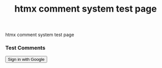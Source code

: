 ﻿---
title: "htmx comment system test page"
layout: single
author_profile: true
tags: 
excerpt_separator: <!--more-->
header:
    overlay_image: random
    overlay_filter: 0.3
    teaser: /assets/images/bull200px.webp
comments: true
---
<div class="body-post-excerpt">
  <p class="body-excerpt-title">htmx comment system test page</p>
</div>
<!--more-->
<style>
.page__content > .body-post-excerpt {
  display: none;
}
</style>

<!-- Firebase/htmx scripts (only for this page) -->
<script src="https://www.gstatic.com/firebasejs/8.10.1/firebase-app.js"></script>
<script src="https://www.gstatic.com/firebasejs/8.10.1/firebase-auth.js"></script>
<script src="https://www.gstatic.com/firebasejs/8.10.1/firebase-firestore.js"></script>
<script src="https://unpkg.com/htmx.org@1.9.10"></script>
<script src="/assets/js/htmx-firebase-comments.js"></script>

<div id="firebase-comments-section" class="comments comments--testpage">
  <h3 class="comments-title">Test Comments</h3>
  <div class="comments-auth">
    <span id="firebase-user-info"></span>
    <button id="firebase-login-btn" onclick="loginWithGoogle()" class="btn btn--primary">Sign in with Google</button>
    <button id="firebase-logout-btn" onclick="logout()" class="btn btn--danger" style="display:none;">Sign out</button>
  </div>
  <form id="firebase-comment-form" style="display:none;" class="comment-form">
    <textarea name="comment" rows="3" placeholder="Write a comment..." required class="comment-form-textarea"></textarea>
    <button type="submit" class="btn btn--primary">Post Comment</button>
  </form>
  <div id="firebase-comment-list" class="comment-list"></div>
</div>

